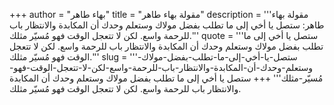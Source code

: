 +++
author = "بهاء طاهر"
title = "مقولة بهاء طاهر"
description = '''مقولة بهاء طاهر: ستصل يا أخي إلى ما تطلب بفضل مولاك وستعلم وحدك أن المكابدة والانتظار باب للرحمة واسع. لكن لا تتعجل الوقت فهو مُسيّر مثلك.'''
quote = '''ستصل يا أخي إلى ما تطلب بفضل مولاك وستعلم وحدك أن المكابدة والانتظار باب للرحمة واسع. لكن لا تتعجل الوقت فهو مُسيّر مثلك.'''
slug = '''ستصل-يا-أخي-إلى-ما-تطلب-بفضل-مولاك-وستعلم-وحدك-أن-المكابدة-والانتظار-باب-للرحمة-واسع-لكن-لا-تتعجل-الوقت-فهو-مُسيّر-مثلك'''
+++
ستصل يا أخي إلى ما تطلب بفضل مولاك وستعلم وحدك أن المكابدة والانتظار باب للرحمة واسع. لكن لا تتعجل الوقت فهو مُسيّر مثلك.
